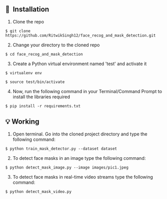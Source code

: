 ## 🚀&nbsp; Installation
1. Clone the repo
```
$ git clone https://github.com/RitwikSingh12/face_recog_and_mask_detection.git
```

2. Change your directory to the cloned repo 
```
$ cd face_recog_and_mask_detection
```

3. Create a Python virtual environment named 'test' and activate it
```
$ virtualenv env
```
```
$ source test/bin/activate
```

4. Now, run the following command in your Terminal/Command Prompt to install the libraries required
```
$ pip install -r requirements.txt
```

## :bulb: Working

1. Open terminal. Go into the cloned project directory and type the following command:
```
$ python train_mask_detector.py --dataset dataset
```

2. To detect face masks in an image type the following command: 
```
$ python detect_mask_image.py --image images/pic1.jpeg
```

3. To detect face masks in real-time video streams type the following command:
```
$ python detect_mask_video.py 
```
